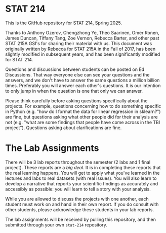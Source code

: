 # STAT 214

This is the GitHub repository for STAT 214, Spring 2025.

Thanks to Anthony Ozerov, Chengzhong Ye, Theo Saarinen, Omer Ronen, James Duncan, Tiffany Tang, Zoe Vernon, Rebecca Barter, and other past STAT 215A GSI's for sharing their material with us. This document was originally written by Rebecca for STAT 215A in the Fall of 2017, has been slightly modified in subsequent years, and has been significantly modified for STAT 214.

Questions and discussions between students can be posted on Ed Discussions. That way everyone else can see your questions and the answers, and we don't have to answer the same questions a million billion times. Preferably you will answer each other's questions. It is our intention to only jump in when the question is one that only we can answer.

Please think carefully before asking questions specifically about the projects. For example, questions concerning how to do something specific in Python (e.g. "how do I format the data for linear regression in sklearn?") are fine, but questions asking what other people did for their analysis are not (e.g. "what are some findings that people have come across in the TBI project"). Questions asking about clarifications are fine.

# The Lab Assignments

There will be 3 lab reports throughout the semester (2 labs and 1 final project). These reports are a *big deal*. It is in completing these reports that the real learning happens. You will get to apply what you've learned in the lectures and labs to real datasets (with real issues). You will also learn to develop a narrative that reports your scientific findings as accurately and accessibly as possible: you will learn to tell a story with your analysis.

While you are allowed to discuss the projects with one another, each student must work on and hand in their own report. If you do consult with other students, please acknowledge these students in your lab reports.

The lab assignments will be received by pulling this repository, and then submitted through your own `stat-214` repository.

